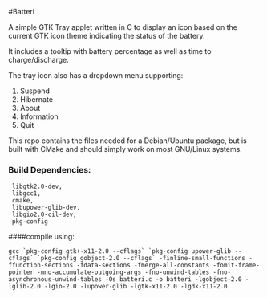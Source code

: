 #Batteri

A simple GTK Tray applet written in C to display an icon based on the current GTK icon theme indicating the status of the battery.

It includes a tooltip with battery percentage as well as time to charge/discharge.

The tray icon also has a dropdown menu supporting:
1. Suspend
2. Hibernate
3. About
4. Information
5. Quit

This repo contains the files needed for a Debian/Ubuntu package, but is built with CMake and should simply work on most GNU/Linux systems.

### Build Dependencies:
```
 libgtk2.0-dev,
 libgcc1,
 cmake,
 libupower-glib-dev,
 libgio2.0-cil-dev,
 pkg-config
```
####compile using:
```
gcc `pkg-config gtk+-x11-2.0 --cflags` `pkg-config upower-glib --cflags` `pkg-config gobject-2.0 --cflags` -finline-small-functions -ffunction-sections -fdata-sections -fmerge-all-constants -fomit-frame-pointer -mno-accumulate-outgoing-args -fno-unwind-tables -fno-asynchronous-unwind-tables -Os batteri.c -o batteri -lgobject-2.0 -lglib-2.0 -lgio-2.0 -lupower-glib -lgtk-x11-2.0 -lgdk-x11-2.0
```